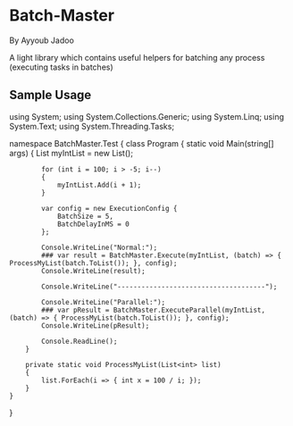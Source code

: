 # Batch-Master
By Ayyoub Jadoo

A light library which contains useful helpers for batching any process (executing tasks in batches)

## Sample Usage

using System;
using System.Collections.Generic;
using System.Linq;
using System.Text;
using System.Threading.Tasks;

namespace BatchMaster.Test
{
    class Program
    {
        static void Main(string[] args)
        {
            List<int> myIntList = new List<int>();

            for (int i = 100; i > -5; i--)
            {
                myIntList.Add(i + 1);
            }

            var config = new ExecutionConfig {
                BatchSize = 5,
                BatchDelayInMS = 0
            };

            Console.WriteLine("Normal:");
            ### var result = BatchMaster.Execute(myIntList, (batch) => { ProcessMyList(batch.ToList()); }, config);
            Console.WriteLine(result);

            Console.WriteLine("-------------------------------------");

            Console.WriteLine("Parallel:");
            ### var pResult = BatchMaster.ExecuteParallel(myIntList, (batch) => { ProcessMyList(batch.ToList()); }, config);
            Console.WriteLine(pResult);

            Console.ReadLine();
        }

        private static void ProcessMyList(List<int> list)
        {
            list.ForEach(i => { int x = 100 / i; });
        }
    }
}
